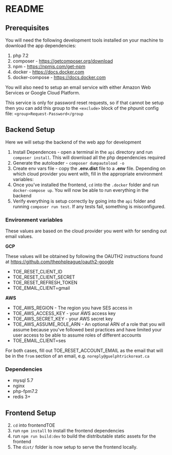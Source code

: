 # README

## Prerequisites

You will need the following development tools installed on your machine to download the app dependencies:
1. php 7.2
2. composer - https://getcomposer.org/download
3. npm - https://npmjs.com/get-npm
4. docker - https://docs.docker.com
5. docker-compose - https://docs.docker.com

You will also need to setup an email service with either Amazon Web Services or Google Cloud Platform.

This service is only for password reset requests, so if that cannot be setup then you can add this group to the `<exclude>` block of 
the phpunit config file: `<group>Request-Password</group`



## Backend Setup

Here we will setup the backend of the web app for development

1. Install Dependences - open a terminal in the `api` directory and run `composer install`. This will download all the php dependencies required
2. Generate the autoloader - `composer dumpautoload -o`
3. Create env vars file - copy the **.env.dist** file to a **.env** file. Depending on which cloud provider you went with, fill in the appropriate environment variables: 
4. Once you've installed the frontend, `cd` into the `.docker` folder and run `docker-compose up`. You will now be able to run everything in the backend
5. Verify everything is setup correctly by going into the `api` folder and running `composer run test`. If any tests fail, something is misconfigured.

### Environment variables
These values are based on the cloud provider you went with for sending out email values.

**GCP** 

These values will be obtained by following the OAUTH2 instructions found at https://github.com/thephpleague/oauth2-google

* TOE_RESET_CLIENT_ID
* TOE_RESET_CLIENT_SECRET 
* TOE_RESET_REFRESH_TOKEN
* TOE_EMAIL_CLIENT=gmail

**AWS**
* TOE_AWS_REGION - The region you have SES access in
* TOE_AWS_ACCESS_KEY - your AWS access key
* TOE_AWS_SECRET_KEY - your AWS secret key
* TOE_AWS_ASSUME_ROLE_ARN - An optional ARN of a role that you will assume because you've followed best practices and have limited your user access to be able to assume roles of different accounts
* TOE_EMAIL_CLIENT=ses

For both cases, fill out TOE_RESET_ACCOUNT_EMAIL as the email that will be in the `from` section of an email, e.g. `noreply@guelphtrickoreat.ca`

### Dependencies
* mysql 5.7
* nginx
* php-fpm7.2
* redis 3+

## Frontend Setup

2. `cd` into frontendTOE
3. run `npm install` to install the frontend dependencies
4. run `npm run build:dev` to build the distributable static assets for the frontend
5. The `dist/` folder is now setup to serve the frontend locally. 